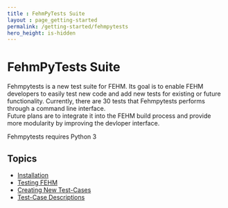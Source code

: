 ```yaml
---
title : FehmPyTests Suite
layout : page_getting-started
permalink: /getting-started/fehmpytests
hero_height: is-hidden
---
```


# FehmPyTests Suite


Fehmpytests is a new test suite for FEHM. Its goal is to enable FEHM developers 
to easily test new code and add new tests for existing or future functionality. Currently, there are
30 tests that Fehmpytests performs through a command line interface.  
Future plans are to integrate it into the FEHM build process and provide more 
modularity by improving the devloper interface. 

Fehmpytests requires Python 3


## Topics

* [Installation](fehmpytest-info/install.md)
* [Testing FEHM](fehmpytest-info/testing.md)
* [Creating New Test-Cases](fehmpytest-info/newtest.md)
* [Test-Case Descriptions](fehmpytest-info/testdesc.md)
